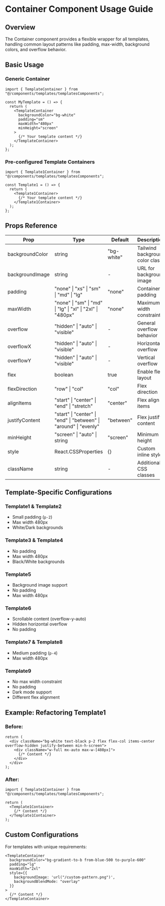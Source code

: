 # Container Component Usage Guide

## Overview
The Container component provides a flexible wrapper for all templates, handling common layout patterns like padding, max-width, background colors, and overflow behavior.

## Basic Usage

### Generic Container
```tsx
import { TemplateContainer } from "@/components/templates/templatesComponents";

const MyTemplate = () => {
  return (
    <TemplateContainer
      backgroundColor="bg-white"
      padding="sm"
      maxWidth="480px"
      minHeight="screen"
    >
      {/* Your template content */}
    </TemplateContainer>
  );
};
```

### Pre-configured Template Containers
```tsx
import { Template1Container } from "@/components/templates/templatesComponents";

const Template1 = () => {
  return (
    <Template1Container>
      {/* Your template content */}
    </Template1Container>
  );
};
```

## Props Reference

| Prop | Type | Default | Description |
|------|------|---------|-------------|
| backgroundColor | string | "bg-white" | Tailwind background color class |
| backgroundImage | string | - | URL for background image |
| padding | "none" \| "xs" \| "sm" \| "md" \| "lg" | "none" | Container padding |
| maxWidth | "none" \| "sm" \| "md" \| "lg" \| "xl" \| "2xl" \| "480px" | "none" | Maximum width constraint |
| overflow | "hidden" \| "auto" \| "visible" | - | General overflow behavior |
| overflowX | "hidden" \| "auto" \| "visible" | - | Horizontal overflow |
| overflowY | "hidden" \| "auto" \| "visible" | - | Vertical overflow |
| flex | boolean | true | Enable flex layout |
| flexDirection | "row" \| "col" | "col" | Flex direction |
| alignItems | "start" \| "center" \| "end" \| "stretch" | "center" | Flex align items |
| justifyContent | "start" \| "center" \| "end" \| "between" \| "around" \| "evenly" | "between" | Flex justify content |
| minHeight | "screen" \| "auto" \| string | "screen" | Minimum height |
| style | React.CSSProperties | {} | Custom inline styles |
| className | string | - | Additional CSS classes |

## Template-Specific Configurations

### Template1 & Template2
- Small padding (`p-2`)
- Max width 480px
- White/Dark backgrounds

### Template3 & Template4
- No padding
- Max width 480px
- Black/White backgrounds

### Template5
- Background image support
- No padding
- Max width 480px

### Template6
- Scrollable content (overflow-y-auto)
- Hidden horizontal overflow
- No padding

### Template7 & Template8
- Medium padding (`p-4`)
- Max width 480px

### Template9
- No max width constraint
- No padding
- Dark mode support
- Different flex alignment

## Example: Refactoring Template1

### Before:
```tsx
return (
  <div className="bg-white text-black p-2 flex flex-col items-center overflow-hidden justify-between min-h-screen">
    <div className="w-full mx-auto max-w-[480px]">
      {/* Content */}
    </div>
  </div>
);
```

### After:
```tsx
import { Template1Container } from "@/components/templates/templatesComponents";

return (
  <Template1Container>
    {/* Content */}
  </Template1Container>
);
```

## Custom Configurations

For templates with unique requirements:

```tsx
<TemplateContainer
  backgroundColor="bg-gradient-to-b from-blue-500 to-purple-600"
  padding="lg"
  maxWidth="2xl"
  style={{ 
    backgroundImage: 'url("/custom-pattern.png")',
    backgroundBlendMode: "overlay" 
  }}
>
  {/* Content */}
</TemplateContainer>
```